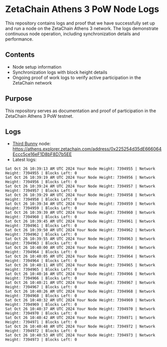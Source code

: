 # ZetaChain Athens 3 PoW Node Logs
This repository contains logs and proof that we have successfully set up and run a node on the ZetaChain Athens 3 network. The logs demonstrate continuous node operation, including synchronization details and performance.

## Contents
- Node setup information
- Synchronization logs with block height details
- Ongoing proof of work logs to verify active participation in the ZetaChain network

## Purpose
This repository serves as documentation and proof of participation in the ZetaChain Athens 3 PoW testnet.

## Logs

- [Third Bunny](https://thirdbunny.xyz/) node: https://athens.explorer.zetachain.com/address/0x225254d35dE666064Eccc5ce16eF1D8bF8D7b5EE
- Latest logs:
```
Sat Oct 26 10:39:13 AM UTC 2024 Your Node Height: 7394955 | Network Height: 7394955 | Blocks Left: 0
Sat Oct 26 10:39:19 AM UTC 2024 Your Node Height: 7394956 | Network Height: 7394956 | Blocks Left: 0
Sat Oct 26 10:39:24 AM UTC 2024 Your Node Height: 7394957 | Network Height: 7394957 | Blocks Left: 0
Sat Oct 26 10:39:29 AM UTC 2024 Your Node Height: 7394958 | Network Height: 7394958 | Blocks Left: 0
Sat Oct 26 10:39:34 AM UTC 2024 Your Node Height: 7394959 | Network Height: 7394959 | Blocks Left: 0
Sat Oct 26 10:39:39 AM UTC 2024 Your Node Height: 7394960 | Network Height: 7394960 | Blocks Left: 0
Sat Oct 26 10:39:45 AM UTC 2024 Your Node Height: 7394961 | Network Height: 7394961 | Blocks Left: 0
Sat Oct 26 10:39:50 AM UTC 2024 Your Node Height: 7394962 | Network Height: 7394962 | Blocks Left: 0
Sat Oct 26 10:39:55 AM UTC 2024 Your Node Height: 7394963 | Network Height: 7394963 | Blocks Left: 0
Sat Oct 26 10:40:00 AM UTC 2024 Your Node Height: 7394964 | Network Height: 7394964 | Blocks Left: 0
Sat Oct 26 10:40:05 AM UTC 2024 Your Node Height: 7394964 | Network Height: 7394964 | Blocks Left: 0
Sat Oct 26 10:40:11 AM UTC 2024 Your Node Height: 7394965 | Network Height: 7394965 | Blocks Left: 0
Sat Oct 26 10:40:16 AM UTC 2024 Your Node Height: 7394966 | Network Height: 7394966 | Blocks Left: 0
Sat Oct 26 10:40:21 AM UTC 2024 Your Node Height: 7394967 | Network Height: 7394967 | Blocks Left: 0
Sat Oct 26 10:40:26 AM UTC 2024 Your Node Height: 7394968 | Network Height: 7394968 | Blocks Left: 0
Sat Oct 26 10:40:32 AM UTC 2024 Your Node Height: 7394969 | Network Height: 7394969 | Blocks Left: 0
Sat Oct 26 10:40:37 AM UTC 2024 Your Node Height: 7394970 | Network Height: 7394970 | Blocks Left: 0
Sat Oct 26 10:40:42 AM UTC 2024 Your Node Height: 7394971 | Network Height: 7394971 | Blocks Left: 0
Sat Oct 26 10:40:48 AM UTC 2024 Your Node Height: 7394972 | Network Height: 7394972 | Blocks Left: 0
Sat Oct 26 10:40:53 AM UTC 2024 Your Node Height: 7394973 | Network Height: 7394973 | Blocks Left: 0
```
